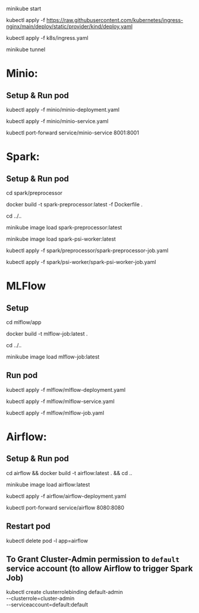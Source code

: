 minikube start

kubectl apply -f https://raw.githubusercontent.com/kubernetes/ingress-nginx/main/deploy/static/provider/kind/deploy.yaml

kubectl apply -f k8s/ingress.yaml

minikube tunnel

# Minio:
## Setup & Run pod
kubectl apply -f minio/minio-deployment.yaml

kubectl apply -f minio/minio-service.yaml

kubectl port-forward service/minio-service 8001:8001

# Spark:
## Setup & Run pod
cd spark/preprocessor

docker build -t spark-preprocessor:latest -f Dockerfile .

cd ../..

minikube image load spark-preprocessor:latest

minikube image load spark-psi-worker:latest

kubectl apply -f spark/preprocessor/spark-preprocessor-job.yaml

kubectl apply -f spark/psi-worker/spark-psi-worker-job.yaml

# MLFlow
## Setup
cd mlflow/app

docker build -t mlflow-job:latest .

cd ../..

minikube image load mlflow-job:latest
## Run pod
kubectl apply -f mlflow/mlflow-deployment.yaml

kubectl apply -f mlflow/mlflow-service.yaml

kubectl apply -f mlflow/mlflow-job.yaml

# Airflow:
## Setup & Run pod
cd airflow && docker build -t airflow:latest . && cd ..

minikube image load airflow:latest

kubectl apply -f airflow/airflow-deployment.yaml

kubectl port-forward service/airflow 8080:8080

## Restart pod
kubectl delete pod -l app=airflow

## To Grant Cluster-Admin permission to `default` service account (to allow Airflow to trigger Spark Job)
kubectl create clusterrolebinding default-admin \
  --clusterrole=cluster-admin \
  --serviceaccount=default:default
